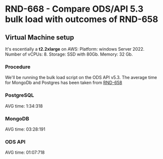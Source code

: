 # RND-668 - Compare ODS/API 5.3 bulk load with outcomes of RND-658

## Virtual Machine setup

It's escentially a **t2.2xlarge** on AWS:
  Platform: windows Server 2022.
  Number of vCPUs: 8.
  Storage: SSD with 80Gb.
  Memory: 32 Gb.

### Procedure

We'll be running the bulk load script on the ODS API v5.3.
The average time for MongoDb and Postgres has been taken from
[RND-658](https://github.com/Ed-Fi-Exchange-OSS/Meadowlark/blob/main/docs/performance-testing/RND-658.md)

### PostgreSQL

AVG time: 1:34:318

### MongoDB

AVG time: 03:28:191

### ODS API

AVG time: 01:07:718
